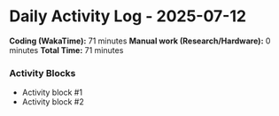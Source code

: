 # Daily Activity Log - 2025-07-12

**Coding (WakaTime):** 71 minutes
**Manual work (Research/Hardware):** 0 minutes
**Total Time:** 71 minutes

### Activity Blocks
- Activity block #1
- Activity block #2
